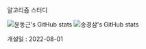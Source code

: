 알고리즘 스터디

![윤동근's GitHub stats](https://github-readme-stats.vercel.app/api?username=YoonDongGeun&show_icons=true&theme=radical)
![송경삼's GitHub stats](https://github-readme-stats.vercel.app/api?username=GyeongSam&show_icons=true&theme=radical)

개설일 : 2022-08-01
